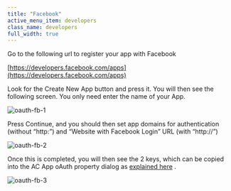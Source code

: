 ```yaml
---
title: "Facebook"
active_menu_item: developers
class_name: developers
full_width: true
---
```



Go to the following url to register your app with Facebook

[https://developers.facebook.com/apps](https://developers.facebook.com/apps)

Look for the Create New App button and press it. You will then see the following screen. You only need enter the name of your App.

![oauth-fb-1](/img/docs/oauth-fb-1.png)

Press Continue, and you should then set app domains for authentication (without “http:”) and “Website with Facebook Login” URL (with “http://”)

![oauth-fb-2](/img/docs/oauth-fb-2.png)

Once this is completed, you will then see the 2 keys, which can be copied into the AC App oAuth property dialog as [explained here](/developers/user-guide/product-guide/advanced-features/oauth/app-key-and-app-secret/) .

![oauth-fb-3](/img/docs/oauth-fb-3.png)

